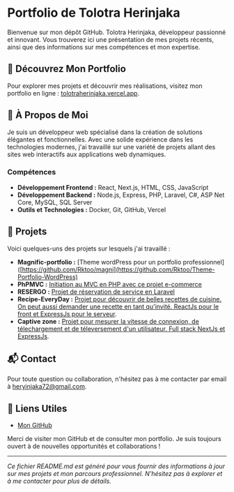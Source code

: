# Portfolio de Tolotra Herinjaka

Bienvenue sur mon dépôt GitHub. Tolotra Herinjaka, développeur passionné et innovant. Vous trouverez ici une présentation de mes projets récents, ainsi que des informations sur mes compétences et mon expertise.

## 🌟 Découvrez Mon Portfolio

Pour explorer mes projets et découvrir mes réalisations, visitez mon portfolio en ligne : [tolotraherinjaka.vercel.app](https://tolotraherinjaka.vercel.app/).

## 🚀 À Propos de Moi

Je suis un développeur web spécialisé dans la création de solutions élégantes et fonctionnelles. Avec une solide expérience dans les technologies modernes, j'ai travaillé sur une variété de projets allant des sites web interactifs aux applications web dynamiques.

### Compétences

- **Développement Frontend :** React, Next.js, HTML, CSS, JavaScript
- **Développement Backend :** Node.js, Express, PHP, Laravel, C#, ASP Net Core, MySQL, SQL Server
- **Outils et Technologies :** Docker, Git, GitHub, Vercel

## 📂 Projets

Voici quelques-uns des projets sur lesquels j'ai travaillé :

- **Magnific-portfolio :** [Theme wordPress pour un portfolio professionnel]([https://github.com/Rktoo/magni](https://github.com/Rktoo/Theme-Portfolio-WordPress)
- **PhPMVC :** [Initiation au MVC en PHP avec ce projet e-commerce](https://github.com/Rktoo/phpMvC)
- **RESERGO :** [Projet de réservation de service en Laravel](https://github.com/Rktoo/ReserGo)
- **Recipe-EveryDay :** [Projet pour découvrir de belles recettes de cuisine. On peut aussi demander une recette en tant qu'invité. ReactJs pour le front et ExpressJs pour le serveur](https://github.com/Rktoo/Recipe-EveryDay).
- **Captive zone :** [Projet pour mesurer la vitesse de connexion, de télechargement et de téleversement d'un utilisateur. Full stack NextJs et ExpressJs](https://github.com/Rktoo/captivezone).

## 📬 Contact

Pour toute question ou collaboration, n'hésitez pas à me contacter par email à [heryinjaka72@gmail.com](mailto:heryinjaka72@gmail.com).

## 🔗 Liens Utiles

- [Mon GitHub](https://github.com/Rktoo)

Merci de visiter mon GitHub et de consulter mon portfolio. Je suis toujours ouvert à de nouvelles opportunités et collaborations !

---

*Ce fichier README.md est généré pour vous fournir des informations à jour sur mes projets et mon parcours professionnel. N'hésitez pas à explorer et à me contacter pour plus de détails.*
